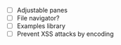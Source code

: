 - [ ] Adjustable panes
- [ ] File navigator?
- [ ] Examples library
- [ ] Prevent XSS attacks by encoding
